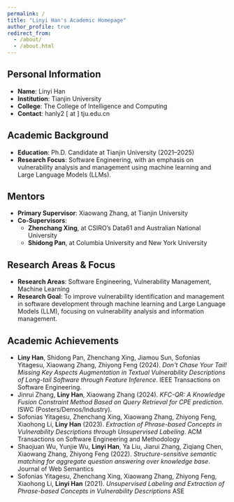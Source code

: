 ```yaml
---
permalink: /
title: "Linyi Han's Academic Homepage"
author_profile: true
redirect_from: 
  - /about/
  - /about.html
---
```


## Personal Information
- **Name**: Linyi Han
- **Institution**: Tianjin University
- **College**: The College of Intelligence and Computing
- **Contact**: hanly2 [ at ] tju.edu.cn

## Academic Background
- **Education**: Ph.D. Candidate at Tianjin University (2021–2025)
- **Research Focus**: Software Engineering, with an emphasis on vulnerability analysis and management using machine learning and Large Language Models (LLMs).

## Mentors
- **Primary Supervisor**: Xiaowang Zhang, at Tianjin University
- **Co-Supervisors**:
  - **Zhenchang Xing**, at CSIRO’s Data61 and Australian National University
  - **Shidong Pan**, at Columbia University and New York University

## Research Areas & Focus
- **Research Areas**: Software Engineering, Vulnerability Management, Machine Learning
- **Research Goal**: To improve vulnerability identification and management in software development through machine learning and Large Language Models (LLM), focusing on vulnerability analysis and information management.


## Academic Achievements
- **Liny Han**, Shidong Pan, Zhenchang Xing, Jiamou Sun, Sofonias Yitagesu, Xiaowang Zhang, Zhiyong Feng (2024). *Don't Chase Your Tail! Missing Key Aspects Augmentation in Textual Vulnerability Descriptions of Long-tail Software through Feature Inference*. IEEE Transactions on Software Engineering.
- Jinrui Zhang, **Liny Han**, Xiaowang Zhang (2024). *KFC-QR: A Knowledge Fusion Constraint Method Based on Query Retrieval for CPE prediction*. ISWC (Posters/Demos/Industry).
- Sofonias Yitagesu, Zhenchang Xing, Xiaowang Zhang, Zhiyong Feng, Xiaohong Li, **Liny Han** (2023). *Extraction of Phrase-based Concepts in Vulnerability Descriptions through Unsupervised Labeling*. ACM Transactions on Software Engineering and Methodology
- Shaojuan Wu, Yunjie Wu, **Linyi Han**, Ya Liu, Jiarui Zhang, Ziqiang Chen, Xiaowang Zhang, Zhiyong Feng (2022). *Structure-sensitive semantic matching for aggregate question answering over knowledge base*. Journal of Web Semantics
- Sofonias Yitagesu, Zhenchang Xing, Xiaowang Zhang, Zhiyong Feng, Xiaohong Li, **Linyi Han** (2021). *Unsupervised Labeling and Extraction of Phrase-based Concepts in Vulnerability Descriptions* ASE


